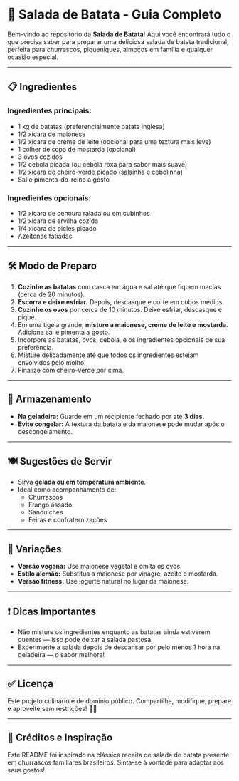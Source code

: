 # 🥔 Salada de Batata - Guia Completo

Bem-vindo ao repositório da **Salada de Batata**! Aqui você encontrará tudo o que precisa saber para preparar uma deliciosa salada de batata tradicional, perfeita para churrascos, piqueniques, almoços em família e qualquer ocasião especial.

---

## 📋 Ingredientes

### Ingredientes principais:
- 1 kg de batatas (preferencialmente batata inglesa)
- 1/2 xícara de maionese
- 1/2 xícara de creme de leite (opcional para uma textura mais leve)
- 1 colher de sopa de mostarda (opcional)
- 3 ovos cozidos
- 1/2 cebola picada (ou cebola roxa para sabor mais suave)
- 1/2 xícara de cheiro-verde picado (salsinha e cebolinha)
- Sal e pimenta-do-reino a gosto

### Ingredientes opcionais:
- 1/2 xícara de cenoura ralada ou em cubinhos
- 1/2 xícara de ervilha cozida
- 1/4 xícara de picles picado
- Azeitonas fatiadas

---

## 🛠️ Modo de Preparo

1. **Cozinhe as batatas** com casca em água e sal até que fiquem macias (cerca de 20 minutos).
2. **Escorra e deixe esfriar.** Depois, descasque e corte em cubos médios.
3. **Cozinhe os ovos** por cerca de 10 minutos. Deixe esfriar, descasque e pique.
4. Em uma tigela grande, **misture a maionese, creme de leite e mostarda**. Adicione sal e pimenta a gosto.
5. Incorpore as batatas, ovos, cebola, e os ingredientes opcionais de sua preferência.
6. Misture delicadamente até que todos os ingredientes estejam envolvidos pelo molho.
7. Finalize com cheiro-verde por cima.

---

## 🧊 Armazenamento

- **Na geladeira:** Guarde em um recipiente fechado por até **3 dias**.
- **Evite congelar:** A textura da batata e da maionese pode mudar após o descongelamento.

---

## 🍽️ Sugestões de Servir

- Sirva **gelada ou em temperatura ambiente**.
- Ideal como acompanhamento de:
  - Churrascos
  - Frango assado
  - Sanduíches
  - Feiras e confraternizações

---

## 🔄 Variações

- **Versão vegana:** Use maionese vegetal e omita os ovos.
- **Estilo alemão:** Substitua a maionese por vinagre, azeite e mostarda.
- **Versão fitness:** Use iogurte natural no lugar da maionese.

---

## ❗ Dicas Importantes

- Não misture os ingredientes enquanto as batatas ainda estiverem quentes — isso pode deixar a salada pastosa.
- Experimente a salada depois de descansar por pelo menos 1 hora na geladeira — o sabor melhora!

---

## ✅ Licença

Este projeto culinário é de domínio público. Compartilhe, modifique, prepare e aproveite sem restrições! 🧑‍🍳

---

## 📸 Créditos e Inspiração

Este README foi inspirado na clássica receita de salada de batata presente em churrascos familiares brasileiros. Sinta-se à vontade para adaptar aos seus gostos!

